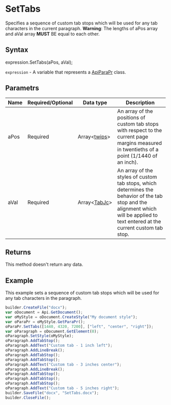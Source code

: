 # SetTabs

Specifies a sequence of custom tab stops which will be used for any tab characters in the current paragraph. **Warning**: The lengths of aPos array and aVal array **MUST** BE equal to each other.

## Syntax

expression.SetTabs(aPos, aVal);

`expression` - A variable that represents a [ApiParaPr](../ApiParaPr.md) class.

## Parametrs

| **Name** | **Required/Optional** | **Data type** | **Description** |
| ------------- | ------------- | ------------- | ------------- |
| aPos | Required | Array<[twips](../../../Enumerations/twips.md)> | An array of the positions of custom tab stops with respect to the current page margins measured in twentieths of a point (1/1440 of an inch). |
| aVal | Required | Array<[TabJc](../../../Enumerations/TabJc.md)> | An array of the styles of custom tab stops, which determines the behavior of the tab stop and the alignment which will be applied to text entered at the current custom tab stop. |

## Returns

This method doesn't return any data.

## Example

This example sets a sequence of custom tab stops which will be used for any tab characters in the paragraph.

```javascript
builder.CreateFile("docx");
var oDocument = Api.GetDocument();
var oMyStyle = oDocument.CreateStyle("My document style");
var oParaPr = oMyStyle.GetParaPr();
oParaPr.SetTabs([1440, 4320, 7200], ["left", "center", "right"]);
var oParagraph = oDocument.GetElement(0);
oParagraph.SetStyle(oMyStyle);
oParagraph.AddTabStop();
oParagraph.AddText("Custom tab - 1 inch left");
oParagraph.AddLineBreak();
oParagraph.AddTabStop();
oParagraph.AddTabStop();
oParagraph.AddText("Custom tab - 3 inches center");
oParagraph.AddLineBreak();
oParagraph.AddTabStop();
oParagraph.AddTabStop();
oParagraph.AddTabStop();
oParagraph.AddText("Custom tab - 5 inches right");
builder.SaveFile("docx", "SetTabs.docx");
builder.CloseFile();
```